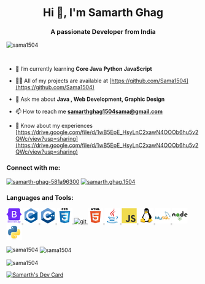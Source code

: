 <h1 align="center">Hi 👋, I'm Samarth Ghag</h1>
<h3 align="center">A passionate Developer from India</h3>

<p align="left"> <img src="https://komarev.com/ghpvc/?username=sama1504&label=Profile%20views&color=0e75b6&style=flat" alt="sama1504" /> </p>

<p align="left"> <a href="https://twitter.com/" target="blank"><img src="https://img.shields.io/twitter/follow/?logo=twitter&style=for-the-badge" alt="" /></a> </p>

- 🌱 I’m currently learning **Core Java** **Python** **JavaScript**

- 👨‍💻 All of my projects are available at [https://github.com/Sama1504](https://github.com/Sama1504)

- 💬 Ask me about **Java , Web Development, Graphic Design**

- 📫 How to reach me **samarthghag1504sama@gmail.com**

- 📄 Know about my experiences [https://drive.google.com/file/d/1wB5EpE_HsyLnC2xawN4OOOb6hu5v2QWc/view?usp=sharing](https://drive.google.com/file/d/1wB5EpE_HsyLnC2xawN4OOOb6hu5v2QWc/view?usp=sharing)

<h3 align="left">Connect with me:</h3>
<p align="left">
<a href="https://linkedin.com/in/samarth-ghag-581a96300" target="blank"><img align="center" src="https://raw.githubusercontent.com/rahuldkjain/github-profile-readme-generator/master/src/images/icons/Social/linked-in-alt.svg" alt="samarth-ghag-581a96300" height="30" width="40" /></a>
<a href="https://instagram.com/samarth.ghag.1504" target="blank"><img align="center" src="https://raw.githubusercontent.com/rahuldkjain/github-profile-readme-generator/master/src/images/icons/Social/instagram.svg" alt="samarth.ghag.1504" height="30" width="40" /></a>
</p>

<h3 align="left">Languages and Tools:</h3>
<p align="left"> <a href="https://getbootstrap.com" target="_blank" rel="noreferrer"> <img src="https://raw.githubusercontent.com/devicons/devicon/master/icons/bootstrap/bootstrap-plain-wordmark.svg" alt="bootstrap" width="40" height="40"/> </a> <a href="https://www.cprogramming.com/" target="_blank" rel="noreferrer"> <img src="https://raw.githubusercontent.com/devicons/devicon/master/icons/c/c-original.svg" alt="c" width="40" height="40"/> </a> <a href="https://www.w3schools.com/cpp/" target="_blank" rel="noreferrer"> <img src="https://raw.githubusercontent.com/devicons/devicon/master/icons/cplusplus/cplusplus-original.svg" alt="cplusplus" width="40" height="40"/> </a> <a href="https://www.w3schools.com/css/" target="_blank" rel="noreferrer"> <img src="https://raw.githubusercontent.com/devicons/devicon/master/icons/css3/css3-original-wordmark.svg" alt="css3" width="40" height="40"/> </a> <a href="https://git-scm.com/" target="_blank" rel="noreferrer"> <img src="https://www.vectorlogo.zone/logos/git-scm/git-scm-icon.svg" alt="git" width="40" height="40"/> </a> <a href="https://www.w3.org/html/" target="_blank" rel="noreferrer"> <img src="https://raw.githubusercontent.com/devicons/devicon/master/icons/html5/html5-original-wordmark.svg" alt="html5" width="40" height="40"/> </a> <a href="https://www.java.com" target="_blank" rel="noreferrer"> <img src="https://raw.githubusercontent.com/devicons/devicon/master/icons/java/java-original.svg" alt="java" width="40" height="40"/> </a> <a href="https://developer.mozilla.org/en-US/docs/Web/JavaScript" target="_blank" rel="noreferrer"> <img src="https://raw.githubusercontent.com/devicons/devicon/master/icons/javascript/javascript-original.svg" alt="javascript" width="40" height="40"/> </a> <a href="https://www.linux.org/" target="_blank" rel="noreferrer"> <img src="https://raw.githubusercontent.com/devicons/devicon/master/icons/linux/linux-original.svg" alt="linux" width="40" height="40"/> </a> <a href="https://www.mysql.com/" target="_blank" rel="noreferrer"> <img src="https://raw.githubusercontent.com/devicons/devicon/master/icons/mysql/mysql-original-wordmark.svg" alt="mysql" width="40" height="40"/> </a> <a href="https://nodejs.org" target="_blank" rel="noreferrer"> <img src="https://raw.githubusercontent.com/devicons/devicon/master/icons/nodejs/nodejs-original-wordmark.svg" alt="nodejs" width="40" height="40"/> </a> <a href="https://www.python.org" target="_blank" rel="noreferrer"> <img src="https://raw.githubusercontent.com/devicons/devicon/master/icons/python/python-original.svg" alt="python" width="40" height="40"/> </a> </p>

<p><img align="left" src="https://github-readme-stats.vercel.app/api/top-langs?username=sama1504&show_icons=true&locale=en&layout=compact" alt="sama1504" /></p>

<p>&nbsp;<img align="center" src="https://github-readme-stats.vercel.app/api?username=sama1504&show_icons=true&locale=en" alt="sama1504" /></p>

<p><img align="center" src="https://github-readme-streak-stats.herokuapp.com/?user=sama1504&" alt="sama1504" /></p>

<a href="https://app.daily.dev/samarth0917"><img src="https://api.daily.dev/devcards/v2/cOf7OGPvSeMYDMnVsaDNC.png?type=default&r=tpw" width="356" alt="Samarth's Dev Card"/></a>

<script src="https://gist.github.com/olooney/a89db3932b089925b71b68d7e9f27bbb.js"></script>
